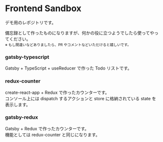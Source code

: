 # Frontend Sandbox

デモ用のレポジトリです。

備忘録として作ったものになりますが、何かの役に立つようでしたら使ってやってください。<br />
<small>※ もし間違いなどありましたら、PR やコメントなどいただけると嬉しいです。</small>

### gatsby-typescript

Gatsby + TypeScript + useReducer で作った Todo リストです。

### redux-counter

create-react-app + Redux で作ったカウンターです。<br />コンソール上には dispatch するアクションと store に格納されている state を表示します。

### gatsby-redux

Gatsby + Redux で作ったカウンターです。<br />機能としては redux-counter と同じになります。
